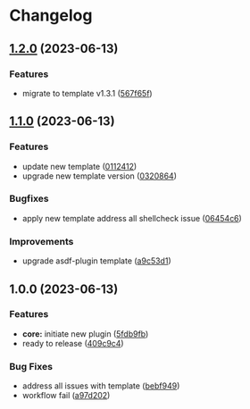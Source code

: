 # Changelog

## [1.2.0](https://github.com/kc-workspace/asdf-helm/compare/v1.1.0...v1.2.0) (2023-06-13)


### Features

* migrate to template v1.3.1 ([567f65f](https://github.com/kc-workspace/asdf-helm/commit/567f65f8f11dac4679cfa63f193c907d90bb7f79))

## [1.1.0](https://github.com/kc-workspace/asdf-helm/compare/v1.0.0...v1.1.0) (2023-06-13)


### Features

* update new template ([0112412](https://github.com/kc-workspace/asdf-helm/commit/0112412f2c7c6816ee49288d96a695c7ec52280a))
* upgrade new template version ([0320864](https://github.com/kc-workspace/asdf-helm/commit/0320864352f1f486946418fc61fa9efee8afab89))


### Bugfixes

* apply new template address all shellcheck issue ([06454c6](https://github.com/kc-workspace/asdf-helm/commit/06454c6598ae137d1686a41bd621436de9c23e0b))


### Improvements

* upgrade asdf-plugin template ([a9c53d1](https://github.com/kc-workspace/asdf-helm/commit/a9c53d1ea0aaec9c2d8a7cb38c83318662a9f09d))

## 1.0.0 (2023-06-13)


### Features

* **core:** initiate new plugin ([5fdb9fb](https://github.com/kc-workspace/asdf-helm/commit/5fdb9fb1998ce451c39bb7e20e2e596079a5d8d5))
* ready to release ([409c9c4](https://github.com/kc-workspace/asdf-helm/commit/409c9c441e261722813a86aa15fa6dd2a0c1b70d))


### Bug Fixes

* address all issues with template ([bebf949](https://github.com/kc-workspace/asdf-helm/commit/bebf949e808cea51475d3daa89adc783bffaf4ae))
* workflow fail ([a97d202](https://github.com/kc-workspace/asdf-helm/commit/a97d202ea7e86896e548b542ccfe5a8e846e6ca2))
